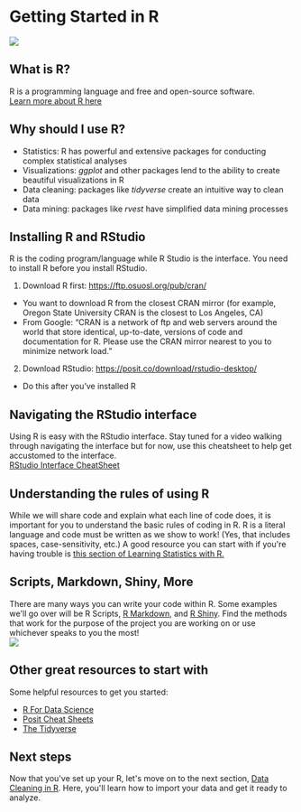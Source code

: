 # Getting Started in R

![](https://www.r-project.org/Rlogo.png)

## What is R?
R is a programming language and free and open-source software.  
[Learn more about R here](https://www.r-project.org/about.html)

## Why should I use R?
 * Statistics: R has powerful and extensive packages for conducting complex statistical analyses
 * Visualizations: *ggplot* and other packages lend to the ability to create beautiful visualizations in R
 * Data cleaning: packages like *tidyverse* create an intuitive way to clean data
 * Data mining: packages like *rvest* have simplified data mining processes

## Installing R and RStudio
R is the coding program/language while R Studio is the interface. You need to install R before you install RStudio.
 1. Download R first: https://ftp.osuosl.org/pub/cran/
  * You want to download R from the closest CRAN mirror (for example, Oregon State University CRAN is the closest to Los Angeles, CA)
  * From Google: “CRAN is a network of ftp and web servers around the world that store identical, up-to-date, versions of code and documentation for R. Please use the CRAN mirror nearest to you to minimize network load.”

 2.	Download RStudio: https://posit.co/download/rstudio-desktop/
  * Do this after you’ve installed R

## Navigating the RStudio interface
Using R is easy with the RStudio interface. Stay tuned for a video walking through navigating the interface but for now, use this cheatsheet to help get accustomed to the interface.  
[RStudio Interface CheatSheet](https://rstudio.github.io/cheatsheets/html/rstudio-ide.html?_gl=1*1ny91dd*_ga*MTA4NjU1NjYwMi4xNjkwMzMyNTE3*_ga_2C0WZ1JHG0*MTcyODE0ODE1OS4zLjAuMTcyODE0ODE1OS4wLjAuMA..)

## Understanding the rules of using R
While we will share code and explain what each line of code does, it is important for you to understand the basic rules of coding in R. R is a literal language and code must be written as we show to work! (Yes, that includes spaces, case-sensitivity, etc.) A good resource you can start with if you're having trouble is [this section of Learning Statistics with R.](https://learningstatisticswithr.com/book/introR.html#firstcommand)

## Scripts, Markdown, Shiny, More
There are many ways you can write your code within R. Some examples we'll go over will be R Scripts, [R Markdown](https://rstudio.github.io/cheatsheets/html/rmarkdown.html?_gl=1*d9fzsh*_ga*MTA4NjU1NjYwMi4xNjkwMzMyNTE3*_ga_2C0WZ1JHG0*MTcyODE0ODE1OS4zLjEuMTcyODE0OTMxNS4wLjAuMA..), and [R Shiny](https://rstudio.github.io/cheatsheets/html/shiny.html?_gl=1*d9fzsh*_ga*MTA4NjU1NjYwMi4xNjkwMzMyNTE3*_ga_2C0WZ1JHG0*MTcyODE0ODE1OS4zLjEuMTcyODE0OTMxNS4wLjAuMA..). Find the methods that work for the purpose of the project you are working on or use whichever speaks to you the most!  
![](https://i.imgur.com/RN69dGbl.png)

## Other great resources to start with
Some helpful resources to get you started:  
 * [R For Data Science](https://r4ds.had.co.nz/index.html)
 * [Posit Cheat Sheets](https://posit.co/resources/cheatsheets/)
 * [The Tidyverse](https://www.tidyverse.org/)

## Next steps
Now that you've set up your R, let's move on to the next section, [Data Cleaning in R](https://github.com/jamiekerlin/justaladycoder/tree/main/Learning_R/2_Data_Cleaning). Here, you'll learn how to import your data and get it ready to analyze. 
